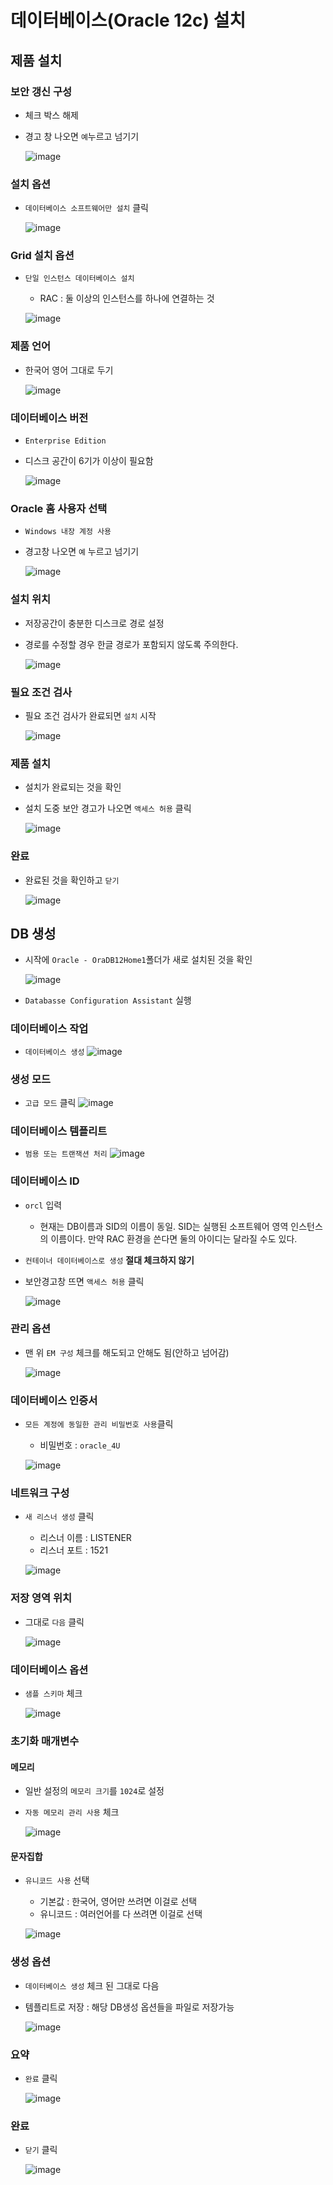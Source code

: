 # 데이터베이스(Oracle 12c) 설치
## 제품 설치
### 보안 갱신 구성
* 체크 박스 해제
* 경고 창 나오면 `예`누르고 넘기기  
  
  ![image](https://user-images.githubusercontent.com/79209568/115101440-211ace80-9f7f-11eb-9c20-2cfbdaad98d0.png)
### 설치 옵션
* `데이터베이스 소프트웨어만 설치` 클릭
  
  ![image](https://user-images.githubusercontent.com/79209568/115101459-48719b80-9f7f-11eb-87c0-2c9345f0c5a5.png)
### Grid 설치 옵션
* `단일 인스턴스 데이터베이스 설치`
  * RAC : 둘 이상의 인스턴스를 하나에 연결하는 것
  
  ![image](https://user-images.githubusercontent.com/79209568/115101474-7656e000-9f7f-11eb-8e90-91baf19cbd8c.png)
### 제품 언어
* 한국어 영어 그대로 두기
  
  ![image](https://user-images.githubusercontent.com/79209568/115101484-7fe04800-9f7f-11eb-889d-5a020289eef8.png)
### 데이터베이스 버전
* `Enterprise Edition`
* 디스크 공간이 6기가 이상이 필요함
  
  ![image](https://user-images.githubusercontent.com/79209568/115101488-8a024680-9f7f-11eb-9b15-2c12d33a3ba1.png)
### Oracle 홈 사용자 선택
* `Windows 내장 계정 사용`
* 경고창 나오면 `예` 누르고 넘기기
  
  ![image](https://user-images.githubusercontent.com/79209568/115101550-262c4d80-9f80-11eb-9bb1-3c7008ae6589.png)
### 설치 위치
* 저장공간이 충분한 디스크로 경로 설정
* 경로를 수정할 경우 한글 경로가 포함되지 않도록 주의한다.
  
  ![image](https://user-images.githubusercontent.com/79209568/115101607-92a74c80-9f80-11eb-95f2-8e995284e990.png)
### 필요 조건 검사
* 필요 조건 검사가 완료되면 `설치` 시작
  
  ![image](https://user-images.githubusercontent.com/79209568/115101634-d00bda00-9f80-11eb-8c78-526556362482.png)
### 제품 설치
* 설치가 완료되는 것을 확인
* 설치 도중 보안 경고가 나오면 `액세스 허용` 클릭
  
  ![image](https://user-images.githubusercontent.com/79209568/115101667-05182c80-9f81-11eb-8252-9dead16e6e4e.png)
### 완료
* 완료된 것을 확인하고 `닫기`
  
  ![image](https://user-images.githubusercontent.com/79209568/115101722-85d72880-9f81-11eb-9515-c7d4815948d8.png)

## DB 생성
* 시작에 `Oracle - OraDB12Home1`폴더가 새로 설치된 것을 확인

  ![image](https://user-images.githubusercontent.com/79209568/115101757-c767d380-9f81-11eb-8d7a-500635ad424a.png)
* `Databasse Configuration Assistant` 실행
### 데이터베이스 작업
* `데이터베이스 생성`
  ![image](https://user-images.githubusercontent.com/79209568/115101817-1ca3e500-9f82-11eb-9d96-de4f14df5d51.png)
### 생성 모드
* `고급 모드` 클릭
  ![image](https://user-images.githubusercontent.com/79209568/115101823-2d545b00-9f82-11eb-83ee-5e253ef44ab2.png)
### 데이터베이스 템플리트
* `범용 또는 트랜잭션 처리`
  ![image](https://user-images.githubusercontent.com/79209568/115101864-6bea1580-9f82-11eb-8a6d-2bdb00b5f5b6.png)
### 데이터베이스 ID
* `orcl` 입력
  * 현재는 DB이름과 SID의 이름이 동일. SID는 실행된 소프트웨어 영역 인스턴스의 이름이다. 만약 RAC 환경을 쓴다면 둘의 아이디는 달라질 수도 있다.
* `컨테이너 데이터베이스로 생성` **절대 체크하지 않기**
* 보안경고창 뜨면 `액세스 허용` 클릭

  ![image](https://user-images.githubusercontent.com/79209568/115101936-db600500-9f82-11eb-8a07-f79f298e9dae.png)
### 관리 옵션
* 맨 위 `EM 구성` 체크를 해도되고 안해도 됨(안하고 넘어감)
  
  ![image](https://user-images.githubusercontent.com/79209568/115101963-16facf00-9f83-11eb-80f5-6c2bffd702ce.png)
### 데이터베이스 인증서
* `모든 계정에 동일한 관리 비밀번호 사용`클릭
  * 비밀번호 : `oracle_4U`
  
  ![image](https://user-images.githubusercontent.com/79209568/115101989-47db0400-9f83-11eb-86b0-14c70097931c.png)
### 네트워크 구성
* `새 리스너 생성` 클릭
  * 리스너 이름 : LISTENER
  * 리스너 포트 : 1521
  
  ![image](https://user-images.githubusercontent.com/79209568/115102024-7527b200-9f83-11eb-992c-552419460fe0.png)
### 저장 영역 위치
* 그대로 `다음` 클릭
  
  ![image](https://user-images.githubusercontent.com/79209568/115102059-a99b6e00-9f83-11eb-927e-bebac1c1e35d.png)
### 데이터베이스 옵션
* `샘플 스키마` 체크
  
  ![image](https://user-images.githubusercontent.com/79209568/115102070-bb7d1100-9f83-11eb-967e-6a695bae27bb.png)
### 초기화 매개변수
#### 메모리
* 일반 설정의 `메모리 크기`를 `1024`로 설정
* `자동 메모리 관리 사용` 체크
  
  ![image](https://user-images.githubusercontent.com/79209568/115102104-e5cece80-9f83-11eb-8fa5-c360124bf13f.png)
#### 문자집합
* `유니코드 사용` 선택
  * 기본값 : 한국어, 영어만 쓰려면 이걸로 선택
  * 유니코드 : 여러언어를 다 쓰려면 이걸로 선택
  
  ![image](https://user-images.githubusercontent.com/79209568/115102160-2a5a6a00-9f84-11eb-98cb-209c389ced4e.png)
### 생성 옵션
* `데이터베이스 생성` 체크 된 그대로 다음
* 템플리트로 저장 : 해당 DB생성 옵션들을 파일로 저장가능
  
  ![image](https://user-images.githubusercontent.com/79209568/115102203-5e358f80-9f84-11eb-9910-5fe4c49b5d7c.png)
### 요약
* `완료` 클릭
  
  ![image](https://user-images.githubusercontent.com/79209568/115102223-6d1c4200-9f84-11eb-9afa-929b16497145.png)
### 완료
* `닫기` 클릭
  
  ![image](https://user-images.githubusercontent.com/79209568/115102560-92aa4b00-9f86-11eb-8cca-84b38d2cf794.png)




